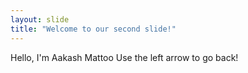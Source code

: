 ```yaml
---
layout: slide
title: "Welcome to our second slide!"
---
```

Hello, I'm Aakash Mattoo
Use the left arrow to go back!
